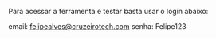 Para acessar a ferramenta e testar basta usar o login abaixo:

email: felipealves@cruzeirotech.com
senha: Felipe123
